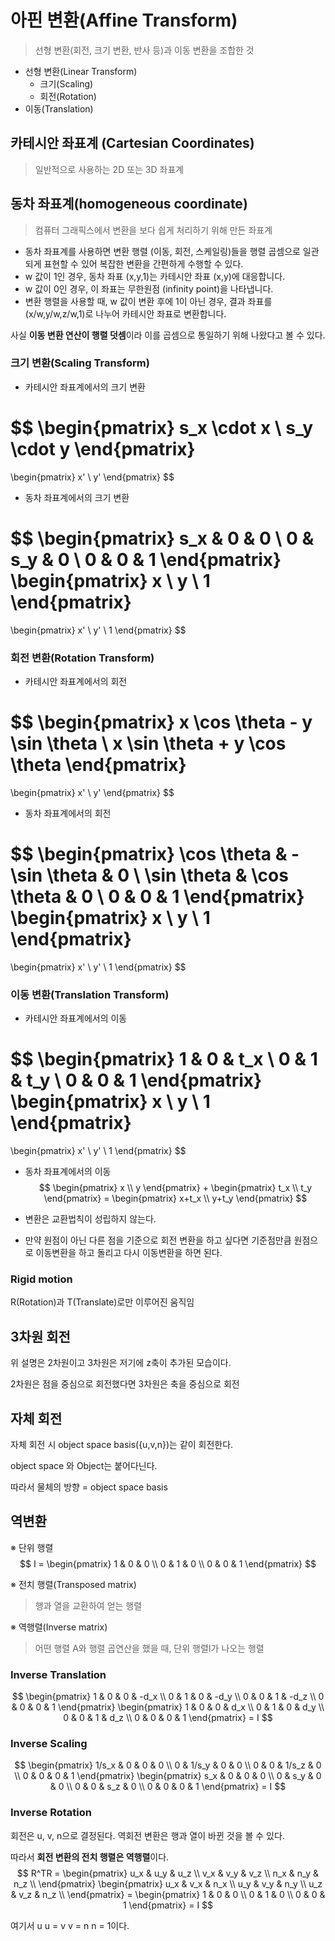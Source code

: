 # 아핀 변환(Affine Transform)
> 선형 변환(회전, 크기 변환, 반사 등)과 이동 변환을 조합한 것
- 선형 변환(Linear Transform)
    - 크기(Scaling)
    - 회전(Rotation)
- 이동(Translation)

## 카테시안 좌표계 (Cartesian Coordinates)

> 일반적으로 사용하는 2D 또는 3D 좌표계


## 동차 좌표계(homogeneous coordinate)

> 컴퓨터 그래픽스에서 변환을 보다 쉽게 처리하기 위해 만든 좌표계


- 동차 좌표계를 사용하면 변환 행렬 (이동, 회전, 스케일링)들을 행렬 곱셈으로 일관되게 표현할 수 있어 복잡한 변환을 간편하게 수행할 수 있다. 
- w 값이 1인 경우, 동차 좌표 (x,y,1)는 카테시안 좌표 (x,y)에 대응합니다.
- w 값이 0인 경우, 이 좌표는 무한원점 (infinity point)을 나타냅니다.
- 변환 행렬을 사용할 때, w 값이 변환 후에 1이 아닌 경우, 결과 좌표를 (x/w,y/w,z/w,1)로 나누어 카테시안 좌표로 변환합니다.

사실 **이동 변환 연산이 행렬 덧셈**이라 이를 곱셈으로 통일하기 위해 나왔다고 볼 수 있다.

### 크기 변환(Scaling Transform)

- 카테시안 좌표계에서의 크기 변환

$$
\begin{pmatrix}
s_x \cdot x \\
s_y \cdot y
\end{pmatrix}
=
\begin{pmatrix}
x' \\
y'
\end{pmatrix}
$$

- 동차 좌표계에서의 크기 변환

$$
\begin{pmatrix}
s_x & 0 & 0 \\
0 & s_y & 0 \\
0 & 0 & 1
\end{pmatrix}
\begin{pmatrix}
x \\
y \\
1
\end{pmatrix}
=
\begin{pmatrix}
x' \\
y' \\
1
\end{pmatrix}
$$

### 회전 변환(Rotation Transform)

- 카테시안 좌표계에서의 회전

$$
\begin{pmatrix}
x \cos \theta - y \sin \theta \\
x \sin \theta + y \cos \theta
\end{pmatrix}
=
\begin{pmatrix}
x' \\
y'
\end{pmatrix}
$$

- 동차 좌표계에서의 회전

$$
\begin{pmatrix}
\cos \theta & -\sin \theta & 0 \\
\sin \theta & \cos \theta & 0 \\
0 & 0 & 1
\end{pmatrix}
\begin{pmatrix}
x \\
y \\
1
\end{pmatrix}
=
\begin{pmatrix}
x' \\
y' \\
1
\end{pmatrix}
$$

### 이동 변환(Translation Transform)

- 카테시안 좌표계에서의 이동

$$
\begin{pmatrix}
1 & 0 & t_x \\
0 & 1 & t_y \\
0 & 0 & 1
\end{pmatrix}
\begin{pmatrix}
x \\
y \\
1
\end{pmatrix}
=
\begin{pmatrix}
x' \\
y' \\
1
\end{pmatrix}
$$

- 동차 좌표계에서의 이동
$$
\begin{pmatrix}
x \\
y
\end{pmatrix} +
\begin{pmatrix}
t_x \\
t_y
\end{pmatrix}
=
\begin{pmatrix}
x+t_x \\
y+t_y
\end{pmatrix}
$$

- 변환은 교환법칙이 성립하지 않는다. 
- 만약 원점이 아닌 다른 점을 기준으로 회전 변환을 하고 싶다면 기준점만큼 원점으로 이동변환을 하고 돌리고 다시 이동변환을 하면 된다.

### Rigid motion

R(Rotation)과 T(Translate)로만 이루어진 움직임

## 3차원 회전
위 설명은 2차원이고 3차원은 저기에 z축이 추가된 모습이다.

2차원은 점을 중심으로 회전했다면 3차원은 축을 중심으로 회전

## 자체 회전
자체 회전 시 object space basis({u,v,n})는 같이 회전한다. 

object space 와 Object는 붙어다닌다.

따라서 물체의 방향 = object space basis

## 역변환
※ 단위 행렬
$$
I = 
\begin{pmatrix}
1 & 0 & 0 \\
0 & 1 & 0 \\
0 & 0 & 1 
\end{pmatrix} 
$$

※ 전치 행렬(Transposed matrix)
> 행과 열을 교환하여 얻는 행렬

※ 역행렬(Inverse matrix)
> 어떤 행렬 A와 행렬 곱연산을 했을 때, 단위 행렬I가 나오는 행렬

### Inverse Translation
$$
\begin{pmatrix}
1 & 0 & 0 & -d_x \\
0 & 1 & 0 & -d_y \\
0 & 0 & 1 & -d_z \\
0 & 0 & 0 & 1
\end{pmatrix} 
\begin{pmatrix}
1 & 0 & 0 & d_x \\
0 & 1 & 0 & d_y \\
0 & 0 & 1 & d_z \\
0 & 0 & 0 & 1
\end{pmatrix} 
= I
$$

### Inverse Scaling
$$
\begin{pmatrix}
1/s_x & 0 & 0 & 0 \\
0 & 1/s_y & 0 & 0 \\
0 & 0 & 1/s_z & 0 \\
0 & 0 & 0 & 1
\end{pmatrix} 
\begin{pmatrix}
s_x & 0 & 0 & 0 \\
0 & s_y & 0 & 0 \\
0 & 0 & s_z & 0 \\
0 & 0 & 0 & 1
\end{pmatrix} 
= I
$$

### Inverse Rotation
회전은 u, v, n으로 결정된다.
역회전 변환은 행과 열이 바뀐 것을 볼 수 있다.

따라서 **회전 변환의 전치 행렬은 역행렬**이다. 
$$
R^TR = \begin{pmatrix}
u_x & u_y & u_z \\
v_x & v_y & v_z \\
n_x & n_y & n_z \\
\end{pmatrix} 
\begin{pmatrix}
u_x & v_x & n_x \\
u_y & v_y & n_y \\
u_z & v_z & n_z \\
\end{pmatrix} 
= \begin{pmatrix}
1 & 0 & 0 \\
0 & 1 & 0 \\
0 & 0 & 1 
\end{pmatrix} 
= I
$$

여기서 u u = v v = n n = 1이다. 

